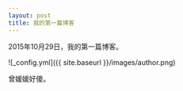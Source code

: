 ```yaml
---
layout: post
title: 我的第一篇博客
---
```


2015年10月29日，我的第一篇博客。

![_config.yml]({{ site.baseurl }}/images/author.png)

曾媛媛好傻。
